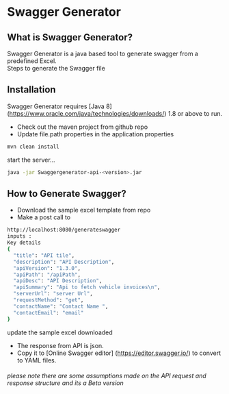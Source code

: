 # Swagger Generator
## What is Swagger Generator?
 Swagger Generator is a java based tool to generate swagger from a predefined Excel.                  
 Steps to generate the Swagger file

## Installation

Swagger Generator requires [Java 8] (https://www.oracle.com/java/technologies/downloads/) 1.8 or above to run.
- Check out the maven project from github repo
 - Update file.path properties in the application.properties  
```sh
mvn clean install
```

start the server...

```sh
java -jar Swaggergenerator-api-<version>.jar
```
## How to Generate Swagger?
- Download the sample excel template from repo 
- Make a post call to
```sh
http://localhost:8080/generateswagger
inputs : 
Key details
{
  "title": "API tile",
  "description": "API Description",
  "apiVersion": "1.3.0",
  "apiPath": "/apiPath",
  "apiDesc": "API Description",
  "apiSummary": "Api to fetch vehicle invoices\n",
  "serverUrl": "server Url",
  "requestMethod": "get",
  "contactName": "Contact Name ",
  "contactEmail": "email"
}
```
update the sample excel downloaded
- The response from API is json.
- Copy it to [Online Swagger editor] (https://editor.swagger.io/) to convert to YAML files.

###### please note there are some assumptions made on the API request and response structure and its a Beta version
